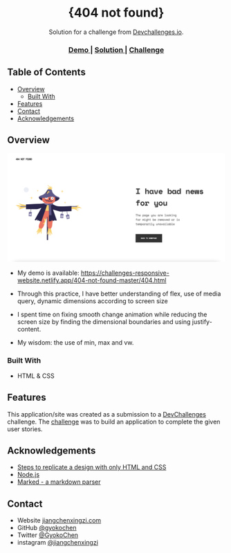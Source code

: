 <!-- Please update value in the {}  -->

<h1 align="center">{404 not found}</h1>

<div align="center">
   Solution for a challenge from  <a href="http://devchallenges.io" target="_blank">Devchallenges.io</a>.
</div>

<div align="center">
  <h3>
    <a href="https://challenges-responsive-website.netlify.app/404-not-found-master/404.html">
      Demo
    </a>
    <span> | </span>
    <a href="https://github.com/gyokochen/devchallenges-responsive-web-developer/tree/master/404-not-found-master">
      Solution
    </a>
    <span> | </span>
    <a href="https://devchallenges.io/challenges/wBunSb7FPrIepJZAg0sY">
      Challenge
    </a>
  </h3>
</div>

<!-- TABLE OF CONTENTS -->

## Table of Contents

- [Overview](#overview)
  - [Built With](#built-with)
- [Features](#features)
- [Contact](#contact)
- [Acknowledgements](#acknowledgements)

<!-- OVERVIEW -->

## Overview

![screenshot](https://github.com/gyokochen/devchallenges-responsive-web-developer/blob/master/404-not-found-master/404NotFoundScreenshoot.png)

- My demo is available: https://challenges-responsive-website.netlify.app/404-not-found-master/404.html

- Through this practice, I have better understanding of flex, use of media query, dynamic dimensions according to screen size

- I spent time on fixing smooth change animation while reducing the screen size by finding the dimensional boundaries and using justify-content.

- My wisdom: the use of min, max and vw.

### Built With

<!-- This section should list any major frameworks that you built your project using. Here are a few examples.-->

- HTML & CSS

## Features

<!-- List the features of your application or follow the template. Don't share the figma file here :) -->

This application/site was created as a submission to a [DevChallenges](https://devchallenges.io/challenges) challenge. The [challenge](https://devchallenges.io/challenges/wBunSb7FPrIepJZAg0sY) was to build an application to complete the given user stories.


## Acknowledgements

<!-- This section should list any articles or add-ons/plugins that helps you to complete the project. This is optional but it will help you in the future. For exmpale -->

- [Steps to replicate a design with only HTML and CSS](https://devchallenges-blogs.web.app/how-to-replicate-design/)
- [Node.js](https://nodejs.org/)
- [Marked - a markdown parser](https://github.com/chjj/marked)

## Contact

- Website [jiangchenxingzi.com](https://jiangchenxingzi)
- GitHub [@gyokochen](https://github.com/gyokochen)
- Twitter [@GyokoChen](https://twitter.com/GyokoChen)
- instagram [@jiangchenxingzi](https://www.instagram.com/jiangchenxingzi/)
